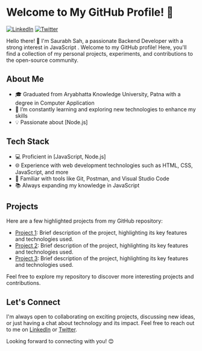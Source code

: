 # Welcome to My GitHub Profile! 👋

[![LinkedIn](https://img.shields.io/badge/-LinkedIn-blue?style=flat-square&logo=linkedin&logoColor=white)](https://www.linkedin.com/in/saurabhkumarsah)
[![Twitter](https://img.shields.io/badge/-Twitter-%231DA1F2?style=flat-square&logo=twitter&logoColor=white)](https://twitter.com/saurabhksah)
<!-- [![Portfolio](https://img.shields.io/badge/-Portfolio-%23117AC9?style=flat-square&logo=firefox&logoColor=white)](https://yourportfolio.com) -->

Hello there! 👋 I'm Saurabh Sah, a passionate Backend Developer with a strong interest in JavaScript <!--[specific technologies or domains] -->. Welcome to my GitHub profile! Here, you'll find a collection of my personal projects, experiments, and contributions to the open-source community.

## About Me

- 🎓 Graduated from Aryabhatta Knowledge University, Patna with a degree in Computer Application
- 🌱 I’m constantly learning and exploring new technologies to enhance my skills
- 💡 Passionate about [Node.js]
<!-- - ✍️ Love sharing my knowledge and experiences through blog posts and technical write-ups -->
<!--2 - 💼 Currently working at [Company/Organization], where I [briefly describe your role/responsibilities] -->
<!--3 - 🔭 I’m currently working on [exciting project or goal] -->

## Tech Stack

<!-- - 💻 Proficient in [programming languages, frameworks, or technologies you specialize in] -->
- 💻 Proficient in [JavaScript, Node.js]
- 🌐 Experience with web development technologies such as HTML, CSS, JavaScript, and more
- 🚀 Familiar with tools like Git, Postman, and Visual Studio Code
- 📚 Always expanding my knowledge in JavaScript

## Projects

Here are a few highlighted projects from my GitHub repository:

- [Project 1](https://github.com/saurabhkumarsah/JaiKisan_FunctionUp.git): Brief description of the project, highlighting its key features and technologies used.
- [Project 2](https://github.com/saurabhkumarsah/Blogging.git): Brief description of the project, highlighting its key features and technologies used.
- [Project 3](https://github.com/saurabhkumarsah/URL-SHORTNER.git): Brief description of the project, highlighting its key features and technologies used.

Feel free to explore my repository to discover more interesting projects and contributions.

<!-- ## Blog

I also write articles and blog posts on various topics, including [specific areas of interest]. Check out my latest blog posts:

- [Blog Post 1](link-to-blog-post): Brief description or summary of the blog post.
- [Blog Post 2](link-to-blog-post): Brief description or summary of the blog post.
- [Blog Post 3](link-to-blog-post): Brief description or summary of the blog post. -->

## Let's Connect

I'm always open to collaborating on exciting projects, discussing new ideas, or just having a chat about technology and its impact. Feel free to reach out to me on [LinkedIn](https://www.linkedin.com/in/saurabhkumarsah) or [Twitter](https://twitter.com/saurabhksah). <!--You can also visit my portfolio website at [yourportfolio.com](https://yourportfolio.com) to learn more about my work. -->

Looking forward to connecting with you! 😊
